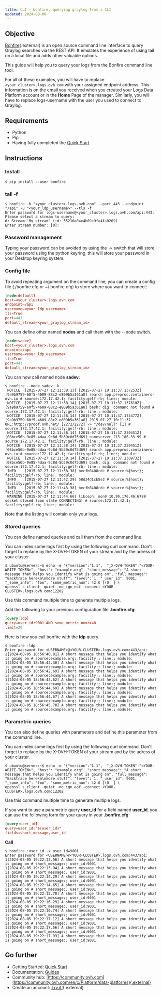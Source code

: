 ```yaml
---
title: CLI - bonfire, querying graylog from a CLI
updated: 2024-08-06
---
```


## Objective

[Bonfire](https://github.com/blue-yonder/bonfire){.external} is an open source command line interface to query Graylog searches via the REST API. It  emulates the experience of using tail on a local file and adds other valuable options.

This guide will help you to query your logs from the Bonfire command line tool.

For all of these examples, you will have to replace `<your_cluster>.logs.ovh.com` with your assigned endpoint address. This information is on the email you received when you created your Logs Data Platform account or in the **Home** Page of the manager. Similarly, you will have to replace logs-username with the user you used to connect to Graylog.

## Requirements

- Python
- Pip
- Having fully completed the [Quick Start](/pages/manage_and_operate/observability/logs_data_platform/getting_started_quick_start)

## Instructions

### Install

```shell-session
$ pip install --user bonfire
```

### tail -f

```shell-session
$ bonfire -h "<your_cluster>.logs.ovh.com" --port 443 --endpoint "/api" -u "<your_ldp_username>" --tls -f
Enter password for logs-username@<your_cluster>.logs.ovh.com/api:443:
Please select a stream to query:
0: Stream 'My stream' (id: 55210a04e4b09e9fa4fa0209)
Enter stream number: [0]:
```

### Password management

Typing your password can be avoided by using the `-k` switch that will store your password using the python keyring, this will store your password in your Desktop keyring system.

### Config file

To avoid repeating argument on the command line, you can create a config file (./bonfire.cfg or ~/.bonfire.cfg) to store where you want to connect:

```conf
[node:default]
host=<your_cluster>.logs.ovh.com
endpoint=/api
username=<your_ldp_username>
tls=True
port=443
default_stream=<your_graylog_stream_id>
```

You can define other named **nodes** and call them with the --node switch.

```conf
[node:sadev]
host=<your_cluster>.logs.ovh.com
enpoint=/api
username=<your_ldp_username>
tls=True
port=443
default_stream=<your_graylog_stream_id>
```

You can now call named node **sadev**:

```shell-session
$ bonfire --node sadev -k
 NOTICE  [2015-07-27 12:11:38.13] [2015-07-27 10:11:37.137253Z][9a9b9759-60f5-4609-88c2-e809b5a361a8] search app.preprod.containers-ovh.io # source:172.17.42.1; facility:gelf-rb; line:; module:
 NOTICE  [2015-07-27 12:11:38.14] [2015-07-27 10:11:37.137610Z][9a9b9759-60f5-4609-88c2-e809b5a361a8] bash: dig: command not found # source:172.17.42.1; facility:gelf-rb; line:; module:
 NOTICE  [2015-07-27 12:11:38.14] [2015-07-27 10:11:37.173477Z][9a9b9759-60f5-4609-88c2-e809b5a361a8] 2015-07-27 10:11:37 URL:http://proof.ovh.net/ [2272/2272] -> "/dev/null" [1] # source:172.17.42.1; facility:gelf-rb; line:; module:
 NOTICE  [2015-07-27 12:11:38.14] [2015-07-27 10:11:37.230451Z][08bce56b-9e85-4daa-9c8d-5b39c0d75d69] nameserver 213.186.33.99 # source:172.17.42.1; facility:gelf-rb; line:; module:
 NOTICE  [2015-07-27 12:11:38.14] [2015-07-27 10:11:37.230451Z][08bce56b-9e85-4daa-9c8d-5b39c0d75d69] search app.preprod.containers-ovh.io # source:172.17.42.1; facility:gelf-rb; line:; module:
 NOTICE  [2015-07-27 12:11:38.14] [2015-07-27 10:11:37.230973Z][08bce56b-9e85-4daa-9c8d-5b39c0d75d69] bash: dig: command not found # source:172.17.42.1; facility:gelf-rb; line:; module:
 INFO    [2015-07-27 12:11:38.38] becfb0408cde # source:%{host}; facility:gelf-rb; line:; module:
 INFO    [2015-07-27 12:11:42.29] 58d24d1cb8e3 # source:%{host}; facility:gelf-rb; line:; module:
 INFO    [2015-07-27 12:11:43.38] becfb0408cde # source:%{host}; facility:gelf-rb; line:; module:
 WARNING [2015-07-27 12:11:44.66] libceph: mon0 10.99.176.46:6789 socket closed (con state CONNECTING) # source:172.17.42.1; facility:gelf-rb; line:; module:
```

Note that the listing will contain only your logs.

### Stored queries

You can define named queries and call them from the command line.

You can index some logs first by using the following curl command. Don't forget to replace **<YOUR-WRITE-TOKEN>** by the X-OVH-TOKEN of your stream and **<YOUR-CLUSTER>** by the adress of your cluster.


```shell-session
$ ubuntu@server:~$ echo -e '{"version":"1.1",  "_X-OVH-TOKEN":"<YOUR-WRITE-TOKEN>", "host": "example.org", "short_message": "A short message that helps you identify what is going on", "full_message": "Backtrace here\n\nmore stuff", "level": 1, "_user_id": 9001, "_some_info": "foo", "some_metric_num": 42.0 }\0' | \
openssl s_client -quiet -no_ign_eof -connect <YOUR-CLUSTER>.logs.ovh.com:12202
```

Use this command multiple time to generate multiple logs.

Add the following to your previous configuration file **.bonfire.cfg**:

```conf
[query:ldp]
query=user_id:9001 AND some_metric_num:>40
limit=20
```

Here is how you call bonfire with the **ldp** query.

```shell-session
$ bonfire :ldp
Enter password for <USERNAME>@<YOUR-CLUSTER>.logs.ovh.com:443/api:
1[2024-08-05 18:56:40.81] A short message that helps you identify what is going on # source:example.org; facility:; line:; module:
1[2024-08-05 18:56:42.30] A short message that helps you identify what is going on # source:example.org; facility:; line:; module:
1[2024-08-05 18:56:42.69] A short message that helps you identify what is going on # source:example.org; facility:; line:; module:
1[2024-08-05 18:56:43.62] A short message that helps you identify what is going on # source:example.org; facility:; line:; module:
1[2024-08-05 18:56:44.69] A short message that helps you identify what is going on # source:example.org; facility:; line:; module:
1[2024-08-05 18:56:44.67] A short message that helps you identify what is going on # source:example.org; facility:; line:; module:
1[2024-08-05 18:56:45.70] A short message that helps you identify what is going on # source:example.org; facility:; line:; module:
```

### Parametric queries

You can also define queries with parameters and define this parameter from the command line.

You can index some logs first by using the following curl command. Don't forget to replace **<YOUR-WRITE-TOKEN>** by the X-OVH-TOKEN of your stream and **<YOUR-CLUSTER>** by the adress of your cluster.

```shell-session
$ ubuntu@server:~$ echo -e '{"version":"1.1",  "_X-OVH-TOKEN":"<YOUR-WRITE-TOKEN>", "host": "example.org", "short_message": "A short message that helps you identify what is going on", "full_message": "Backtrace here\n\nmore stuff", "level": 1, "_user_id": 9001, "_some_info": "foo", "some_metric_num": 42.0 }\0' | \
openssl s_client -quiet -no_ign_eof -connect <YOUR-CLUSTER>.logs.ovh.com:12202
```

Use this command multiple time to generate multiple logs.

If you want to use a parametric query **user_id** for a field named **user_id**, you can use the following form for your query in your **.bonfire.cfg**:


```conf
[query:user_id]
query=user_id:"${user_id}"
fields=short_message,user_id
```

**Call**

```shell-session
$ bonfire :user_id -x user_id=9001
Enter password for <USERNAME>@<YOUR-CLUSTER>.logs.ovh.com:443/api:
1[2024-08-05 19:22:13.56] A short message that helps you identify what is going on # short_message:; user_id:9001
1[2024-08-05 19:22:13.94] A short message that helps you identify what is going on # short_message:; user_id:9001
1[2024-08-05 19:22:14.29] A short message that helps you identify what is going on # short_message:; user_id:9001
1[2024-08-05 19:22:14.65] A short message that helps you identify what is going on # short_message:; user_id:9001
1[2024-08-05 19:22:15.70] A short message that helps you identify what is going on # short_message:; user_id:9001
1[2024-08-05 19:22:16.29] A short message that helps you identify what is going on # short_message:; user_id:9001
1[2024-08-05 19:22:16.74] A short message that helps you identify what is going on # short_message:; user_id:9001
1[2024-08-05 19:22:17.12] A short message that helps you identify what is going on # short_message:; user_id:9001
1[2024-08-05 19:22:17.56] A short message that helps you identify what is going on # short_message:; user_id:9001
1[2024-08-05 19:22:17.93] A short message that helps you identify what is going on # short_message:; user_id:9001
```

## Go further

- Getting Started: [Quick Start](/pages/manage_and_operate/observability/logs_data_platform/getting_started_quick_start)
- Documentation: [Guides](/products/observability-logs-data-platform)
- Community hub: [https://community.ovh.com](https://community.ovh.com/en/c/Platform/data-platforms){.external}
- Create an account: [Try it!](https://www.ovh.com/fr/order/express/#/express/review?products=~(~(planCode~'logs-account~productId~'logs))){.external}
